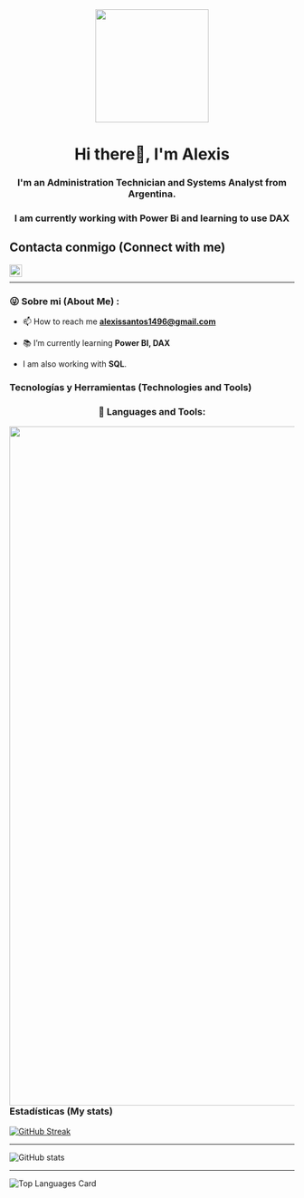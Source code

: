 <div id='header' align="center">
      <img src='https://media.giphy.com/media/116n6kcHaFbw3e/giphy.gif' width='200'/>
      <h1 align="center">Hi there👋, I'm Alexis</h1>
      <h3 align="center">I'm an Administration Technician and Systems Analyst from Argentina.</h3>
      <h3 align="center">I am currently working with Power Bi and learning to use DAX</h3>
</div>

## Contacta conmigo (Connect with me)

<a href="https://www.linkedin.com/in/alexis-joel-santos/">
<img align="left" alt="Alexis Joel Santos LinkedIN" width="22px" src="https://icongr.am/fontawesome/linkedin.svg?size=128&color=70c8ff" />
</a>
<br>

---

### 😜 Sobre mi (About Me) :

- 📫 How to reach me **alexissantos1496@gmail.com**

- 📚 I’m currently learning **Power BI, DAX**

- I am also working with **SQL**. 


### Tecnologías y Herramientas (Technologies and Tools)

<div align="center">
    <h3>🔨 Languages and Tools:</h3>
      <img align="left" alt="Alexis Joel Santos LinkedIN" width="1200px" src="https://github.com/Melones5/Melones5/assets/32208091/ca1f5957-c73c-47d9-ada4-5332b7360033"/>
</div>


---

### Estadísticas (My stats)

   [![GitHub Streak](http://github-readme-streak-stats.herokuapp.com?user=Melones5&theme=merko)](https://git.io/streak-stats)
   
---

   ![GitHub stats](https://github-readme-stats.vercel.app/api?username=Melones5&show_icons=true&theme=radical)
   
---

   ![Top Languages Card](https://github-readme-stats.vercel.app/api/top-langs/?username=Melones5&theme=radical&layout=compact)
